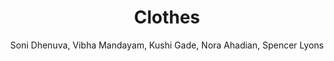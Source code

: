 ---
layout: post
title: Clothes
permalink: /holiday/clothes
author: Soni Dhenuva, Vibha Mandayam, Kushi Gade, Nora Ahadian, Spencer Lyons
comments: true
---